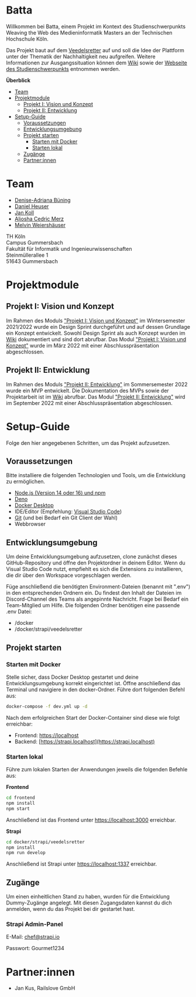 # Batta

Willkommen bei Batta, einem Projekt im Kontext des Studienschwerpunkts Weaving the Web des Medieninformatik Masters an der Technischen Hochschule Köln.

Das Projekt baut auf dem [Veedelsretter](https://www.veedelsretter.koeln) auf und soll die Idee der Plattform unter der Thematik der Nachhaltigkeit neu aufgreifen. Weitere Informationen zur Ausgangssituation können dem [Wiki](https://github.com/Amythethird/Batta/wiki) sowie der [Webseite des Studienschwerpunkts](https://th-koeln.github.io/mi-master-wtw/projektthemen/2021-ws-project-1/index) entnommen werden.

**Überblick**

- [Team](#team)
- [Projektmodule](#projektmodule)
  - [Projekt I: Vision und Konzept](#projekt-i-vision-und-konzept)
  - [Projekt II: Entwicklung](#projekt-ii-entwicklung)
- [Setup-Guide](#setup-guide)
  - [Voraussetzungen](#voraussetzungen)
  - [Entwicklungsumgebung](#entwicklungsumgebung)
  - [Projekt starten](#projekt-starten)
    - [Starten mit Docker](#starten-mit-docker)
    - [Starten lokal](#starten-lokal)
  - [Zugänge](#zugänge)
  - [Partner:innen](#partnerinnen)

# Team

- [Denise-Adriana Büning](https://github.com/Amythethird)
- [Daniel Heuser](https://github.com/Darkkap)
- [Jan Koll](https://github.com/JanKoll)
- [Aljosha Cedric Merz](https://github.com/acvm007)
- [Melvin Weiershäuser](https://github.com/mweiershaeuser)

TH Köln<br />
Campus Gummersbach<br />
Fakultät für Informatik und Ingenieurwissenschaften<br />
Steinmüllerallee 1<br />
51643 Gummersbach

# Projektmodule

## Projekt I: Vision und Konzept

Im Rahmen des Moduls ["Projekt I: Vision und Konzept"](https://www.medieninformatik.th-koeln.de/study/master/moduls/ma_modul_projekt_visionkonzept) im Wintersemester 2021/2022 wurde ein Design Sprint durchgeführt und auf dessen Grundlage ein Konzept entwickelt. Sowohl Design Sprint als auch Konzept wurden im [Wiki](https://github.com/Amythethird/Batta/wiki/Projekt-I:-Vision-und-Konzept) dokumentiert und sind dort abrufbar. Das Modul ["Projekt I: Vision und Konzept"](https://www.medieninformatik.th-koeln.de/study/master/moduls/ma_modul_projekt_visionkonzept) wurde im März 2022 mit einer Abschlusspräsentation abgeschlossen.

## Projekt II: Entwicklung

Im Rahmen des Moduls ["Projekt II: Entwicklung"](https://www.medieninformatik.th-koeln.de/study/master/moduls/ma_modul_projekt_entwicklung/) im Sommersemester 2022 wurde ein MVP entwickelt. Die Dokumentation des MVPs sowie der Projektarbeit ist im [Wiki](https://github.com/Amythethird/Batta/wiki/Projekt-II:-Entwicklung) abrufbar. Das Modul ["Projekt II: Entwicklung"](https://www.medieninformatik.th-koeln.de/study/master/moduls/ma_modul_projekt_entwicklung/) wird im September 2022 mit einer Abschlusspräsentation abgeschlossen.

# Setup-Guide

Folge den hier angegebenen Schritten, um das Projekt aufzusetzen.

## Voraussetzungen

Bitte installiere die folgenden Technologien und Tools, um die Entwicklung zu ermöglichen.

- [Node.js (Version 14 oder 16) und npm](https://nodejs.org/en/download/)
- [Deno](https://deno.land/#installation)
- [Docker Desktop](https://www.docker.com/get-started/)
- IDE/Editor (Empfehlung: [Visual Studio Code]())
- [Git](https://git-scm.com/) (und bei Bedarf ein Git Client der Wahl)
- Webbrowser

## Entwicklungsumgebung

Um deine Entwicklungsumgebung aufzusetzen, clone zunächst dieses GitHub-Repository und öffne den Projektordner in deinem Editor. Wenn du Visual Studio Code nutzt, empfiehlt es sich die Extensions zu installieren, die dir über den Workspace vorgeschlagen werden.

Füge anschließend die benötigten Environment-Dateien (benannt mit ".env") in den entsprechenden Ordnern ein. Du findest den Inhalt der Dateien im Discord-Channel des Teams als angepinnte Nachricht. Frage bei Bedarf ein Team-Mitglied um Hilfe. Die folgenden Ordner benötigen eine passende .env Datei:

- /docker
- /docker/strapi/veedelsretter

## Projekt starten

### Starten mit Docker

Stelle sicher, dass Docker Desktop gestartet und deine Entwicklungsumgebung korrekt eingerichtet ist. Öffne anschließend das Terminal und navigiere in den docker-Ordner. Führe dort folgenden Befehl aus:

```bash
docker-compose -f dev.yml up -d
```

Nach dem erfolgreichen Start der Docker-Container sind diese wie folgt erreichbar:

- Frontend: [https://localhost](https://localhost)
- Backend: [https://strapi.localhost](https://strapi.localhost)

### Starten lokal

Führe zum lokalen Starten der Anwendungen jeweils die folgenden Befehle aus:

**Frontend**

```bash
cd frontend
npm install
npm start
```

Anschließend ist das Frontend unter [https://localhost:3000](https://localhost:3000) erreichbar.

**Strapi**

```bash
cd docker/strapi/veedelsretter
npm install
npm run develop
```

Anschließend ist Strapi unter [https://localhost:1337](https://localhost:1337) erreichbar.

## Zugänge

Um einen einheitlichen Stand zu haben, wurden für die Entwicklung Dummy-Zugänge angelegt. Mit diesen Zugangsdaten kannst du dich anmelden, wenn du das Projekt bei dir gestartet hast.

### Strapi Admin-Panel

E-Mail: chef@strapi.io

Passwort: Gourmet1234

# Partner:innen

- Jan Kus, Railslove GmbH
